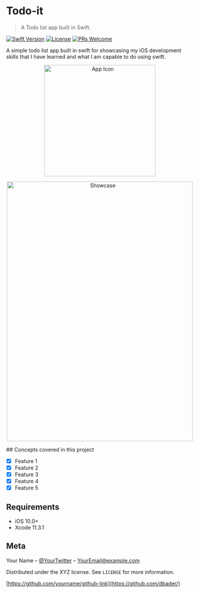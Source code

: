 # Todo-it
> A Todo list app built in Swift.

[![Swift Version][swift-image]][swift-url]
[![License][license-image]][license-url]
[![PRs Welcome](https://img.shields.io/badge/PRs-welcome-brightgreen.svg?style=flat-square)](http://makeapullrequest.com)

A simple todo list app built in swift for showcasing my iOS development skills that I have learned and what I am capable to do using swift.
<p align="center">
<img src="https://i.imgur.com/RPV9ltj.png" alt="App Icon" width="300" height="300">
</p>
<p align="center">
<img src="https://i.imgur.com/RPV9ltj.png" alt="Showcase" width="500" height="700">
</p>
## Concepts covered in this project

- [x] Feature 1
- [x] Feature 2
- [x] Feature 3
- [x] Feature 4
- [x] Feature 5

## Requirements

- iOS 10.0+
- Xcode 11.3.1

## Meta

Your Name – [@YourTwitter](https://twitter.com/dbader_org) – YourEmail@example.com

Distributed under the XYZ license. See ``LICENSE`` for more information.

[https://github.com/yourname/github-link](https://github.com/dbader/)

[swift-image]:https://img.shields.io/badge/swift-5.0-red.svg
[swift-url]: https://swift.org/
[license-image]: https://img.shields.io/badge/License-MIT-blue.svg
[license-url]: LICENSE
[travis-image]: https://img.shields.io/travis/dbader/node-datadog-metrics/master.svg?style=flat-square
[travis-url]: https://travis-ci.org/dbader/node-datadog-metrics
[codebeat-image]: https://codebeat.co/badges/c19b47ea-2f9d-45df-8458-b2d952fe9dad
[codebeat-url]: https://codebeat.co/projects/github-com-vsouza-awesomeios-com
